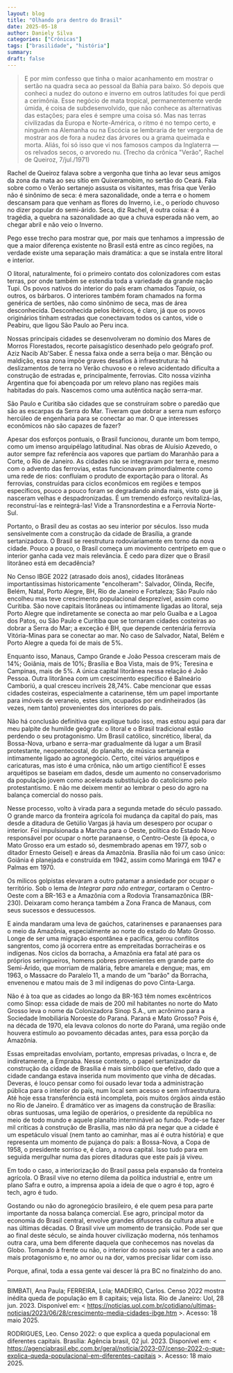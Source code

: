 ```yaml
---
layout: blog
title: "Olhando pra dentro do Brasil"
date: 2025-05-18
author: Daniely Silva
categories: ["Crônicas"]
tags: ["brasilidade", "história"]
summary:
draft: false
---
```


> E por mim confesso que tinha o maior acanhamento em mostrar o sertão na quadra seca ao pessoal da Bahia para baixo. Só depois que conheci a nudez do outono e inverno em outros latitudes foi que perdi a cerimônia. Esse negócio de mata tropical, permanentemente verde úmida, é coisa de subdesenvolvido, que não conhece as alternativas das estações; para eles é sempre uma coisa só. Mas nas terras civilizadas da Europa e Norte-América, o ritmo é no tempo certo, e ninguém na Alemanha ou na Escócia se lembraria de ter vergonha de mostrar aos de fora a nudez das árvores ou a grama queimada e morta. Aliás, foi só isso que vi nos famosos campos da Inglaterra — os relvados secos, o arvoredo nu. (Trecho da crônica "Verão", Rachel de Queiroz, 7/jul./1971)

Rachel de Queiroz falava sobre a vergonha que tinha ao levar seus amigos da zona da mata ao seu sítio em Quixeramobim, no sertão do Ceará. Fala sobre como o Verão sertanejo assusta os visitantes, mas frisa que Verão não é sinônimo de seca: é mera sazonalidade, onde a terra e o homem descansam para que venham as flores do Inverno, i.e., o período chuvoso no dizer popular do semi-árido. Seca, diz Rachel, é outra coisa: é a tragédia, a quebra na sazonalidade ao que a chuva esperada não vem, ao chegar abril e não veio o Inverno.

Pego esse trecho para mostrar que, por mais que tenhamos a impressão de que a maior diferença existente no Brasil está entre as cinco regiões, na verdade existe uma separação mais dramática: a que se instala entre litoral e interior.

O litoral, naturalmente, foi o primeiro contato dos colonizadores com estas terras, por onde também se estendia toda a variedade da grande nação Tupi. Os povos nativos do interior do país eram chamados *Tapuia*, os outros, os bárbaros. O interiores também foram chamados na forma genérica de sertões, não como sinônimo de seca, mas de área desconhecida. Desconhecida pelos ibéricos, é claro, já que os povos originários tinham estradas que conectavam todos os cantos, vide o Peabiru, que ligou São Paulo ao Peru inca.

Nossas principais cidades se desenvolveram no domínio dos Mares de Morros Florestados, recorte paisagístico desenhado pelo geógrafo prof. Aziz Nacib Ab'Saber. É nessa faixa onde a serra beija o mar. Bênção ou maldição, essa zona impõe graves desafios à infraestrutura: há deslizamentos de terra no Verão chuvoso e o relevo acidentado dificulta a construção de estradas e, principalmente, ferrovias. Cito nossa vizinha Argentina que foi abençoada por um relevo plano nas regiões mais habitadas do país. Nascemos como uma autêntica nação serra-mar.

São Paulo e Curitiba são cidades que se construíram sobre o paredão que são as escarpas da Serra do Mar. Tiveram que dobrar a serra num esforço hercúleo de engenharia para se conectar ao mar. O que interesses econômicos não são capazes de fazer?

Apesar dos esforços pontuais, o Brasil funcionou, durante um bom tempo, como um imenso arquipélago latitudinal. Nas obras de Aluísio Azevedo, o autor sempre faz referência aos vapores que partiam do Maranhão para a Corte, o Rio de Janeiro. As cidades não se integravam por terra e, mesmo com o advento das ferrovias, estas funcionavam primordialmente como uma rede de rios: confluíam o produto de exportação para o litoral.  As ferrovias, construídas para ciclos econômicos em regiões e tempos específicos, pouco a pouco foram se degradando ainda mais, visto que já nasceram velhas e despadronizadas. É um tremendo esforço revitalizá-las, reconstruí-las e reintegrá-las! Vide a Transnordestina e a Ferrovia Norte-Sul.

Portanto, o Brasil deu as costas ao seu interior por séculos. Isso muda sensivelmente com a construção da cidade de Brasília, a grande sertanizadora. O Brasil se reestrutura rodoviariamente em torno da nova cidade. Pouco a pouco, o Brasil começa um movimento centrípeto em que o interior ganha cada vez mais relevância. É cedo para dizer que o Brasil litorâneo está em decadência?

No Censo IBGE 2022 (atrasado dois anos), cidades litorâneas importantíssimas historicamente "encolheram": Salvador, Olinda, Recife, Belém, Natal, Porto Alegre, BH, Rio de Janeiro e Fortaleza; São Paulo não encolheu mas teve crescimento populacional desprezível, assim como Curitiba. São nove capitais litorâneas ou intimamente ligadas ao litoral, seja Porto Alegre que indiretamente se conecta ao mar pelo Guaíba e a Lagoa dos Patos, ou São Paulo e Curitiba que se tornaram cidades costeiras ao dobrar a Serra do Mar; a exceção é BH, que depende centenária ferrovia Vitória-Minas para se conectar ao mar. No caso de Salvador, Natal, Belém e Porto Alegre a queda foi de mais de 5%.

Enquanto isso, Manaus, Campo Grande e João Pessoa cresceram mais de 14%; Goiânia, mais de 10%; Brasília e Boa Vista, mais de 9%; Teresina e Campinas, mais de 5%. A única capital litorânea nessa relação é João Pessoa. Outra litorânea com um crescimento específico é Balneário Camboriú, a qual cresceu incríveis 28,74%. Cabe mencionar que essas cidades costeiras, especialmente a catarinense, têm um papel importante para imóveis de veraneio, estes sim, ocupados por endinheirados (às vezes, nem tanto) provenientes dos interiores do país.

Não há conclusão definitiva que explique tudo isso, mas estou aqui para dar meu palpite de humilde geógrafa: o litoral e o Brasil tradicional estão perdendo o seu protagonismo. Um Brasil católico, sincrético, liberal, da Bossa-Nova, urbano e serra-mar gradualmente dá lugar a um Brasil protestante, neopentecostal, do planalto, de música sertaneja e intimamente ligado ao agronegócio. Certo, citei vários arquétipos e caricaturas, mas isto é uma crônica, não um artigo científico! E esses arquétipos se baseiam em dados, desde um aumento no conservadorismo da população jovem como acelerada substituição do catolicismo pelo protestantismo. E não me deixem mentir ao lembrar o peso do agro na balança comercial do nosso país.

Nesse processo, volto à virada para a segunda metade do século passado. O grande marco da fronteira agrícola foi mudança da capital do país, mas desde a ditadura de Getúlio Vargas já havia um desespero por ocupar o interior. Foi impulsionada a Marcha para o Oeste, política do Estado Novo responsável por ocupar o norte paranaense, o Centro-Oeste (à época, o Mato Grosso era um estado só, desmembrado apenas em 1977, sob o ditador Ernesto Geisel) e áreas da Amazônia. Brasília não foi um caso único: Goiânia é planejada e construída em 1942, assim como Maringá em 1947 e Palmas em 1970.

Os milicos golpistas elevaram a outro patamar a ansiedade por ocupar o território. Sob o lema de *Integrar para não entregar*, cortaram o Centro-Oeste com a BR-163 e a Amazônia com a Rodovia Transamazônica (BR-230). Deixaram como herança também a  Zona Franca de Manaus, com seus sucessos e dessucessos.

E ainda mandaram uma leva de gaúchos, catarinenses e paranaenses para o meio da Amazônia, especialmente ao norte do estado do Mato Grosso. Longe de ser uma migração espontânea e pacífica, gerou conflitos sangrentos, como já ocorrera entre as empreitadas borracheiras e os indígenas. Nos ciclos da borracha, a Amazônia era fatal até para os próprios seringueiros, homens pobres provenientes em grande parte do Semi-Árido, que morriam de malária, febre amarela e dengue; mas, em 1963, o Massacre do Paralelo 11, a mando de um "barão" da Borracha, envenenou e matou mais de 3 mil indígenas do povo Cinta-Larga.

Não é à toa que as cidades ao longo da BR-163 têm nomes excêntricos como Sinop: essa cidade de mais de 200 mil habitantes no norte do Mato Grosso leva o nome da Colonizadora Sinop S.A., um acrônimo para a Sociedade Imobiliária Noroeste do Paraná. Paraná e Mato Grosso? Pois é, na década de 1970, ela levava colonos do norte do Paraná, uma região onde houvera estímulo ao povoamento décadas antes, para essa porção da Amazônia.

Essas empreitadas envolviam, portanto, empresas privadas, o Incra e, de indiretamente, a Empraba. Nesse contexto, o papel sertanizador da construção da cidade de Brasília é mais simbólico que efetivo, dado que a cidade candanga estava inserida num movimento que vinha de décadas. Deveras, é louco pensar como foi ousado levar toda a administração pública para o interior do país, num local sem acesso e sem infraestrutura. Até hoje essa transferência está incompleta, pois muitos órgãos ainda estão no Rio de Janeiro. É dramático ver as imagens da construção de Brasília: obras suntuosas, uma legião de operários, o presidente da república no meio de todo mundo e aquele planalto interminável ao fundo. Pode-se fazer mil críticas à construção de Brasília, mas não dá pra negar que a cidade é um espetáculo visual (nem tanto ao caminhar, mas aí é outra história) e que representa um momento de pujança do país: a Bossa-Nova, a Copa de 1958, o presidente sorriso e, é claro, a nova capital. Isso tudo para em seguida mergulhar numa das piores ditaduras que este país já viveu.

Em todo o caso, a interiorização do Brasil passa pela expansão da fronteira agrícola. O Brasil vive no eterno dilema da política industrial e, entre um plano Safra e outro, a imprensa apoia a ideia de que o agro é top, agro é tech, agro é tudo.

Gostando ou não do agronegócio brasileiro, é ele quem pesa para parte importante da nossa balança comercial. Ese agro, principal motor da economia do Brasil central, envolve grandes difusores da cultura atual e nas últimas décadas. O Brasil vive um momento de transição. Pode ser que ao final deste século, se ainda houver civilização moderna, nós tenhamos outra cara, uma bem diferente daquela que conhecemos nas novelas da Globo. Tomando à frente ou não, o interior do nosso país vai ter a cada ano mais protagonismo e, no amor ou na dor, vamos precisar lidar com isso.

Porque, afinal, toda a essa gente vai descer lá pra BC no finalzinho do ano.

<hr>

BIMBATI, Ana Paula; FERREIRA, Lola; MADEIRO, Carlos. Censo 2022 mostra inédita queda de população em 8 capitais; veja lista. Rio de Janeiro: Uol, 28 jun. 2023. Disponível em: < https://noticias.uol.com.br/cotidiano/ultimas-noticias/2023/06/28/crescimento-media-cidades-ibge.htm >. Acesso: 18 maio 2025. 

RODRIGUES, Leo. Censo 2022: o que explica a queda populacional em diferentes capitais. Brasília: Agência brasil, 02 jul. 2023. Disponível em: < https://agenciabrasil.ebc.com.br/geral/noticia/2023-07/censo-2022-o-que-explica-queda-populacional-em-diferentes-capitais >. Acesso: 18 maio 2025.


